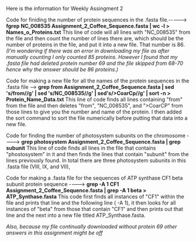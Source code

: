 Here is the information for Weekly Assingment 2

Code for finiding the number of protein sequences in the .fasta file.-----> **fgrep NC_008535 Assignment_2_Coffee_Sequence.fasta | wc -l > Names_o_Proteins.txt**
This line of code will all lines with "NC_008535" from the file and then count the number of lines there are, which should be the number of proteins in the file, and put it into a new file. That number is 86. *(I'm wondering if there was an error in downloading my file as after manually counting I only counted 85 proteins. However I found that my .fasta file had deleted protein number 69 and the file skipped from 68-70 hence why the answer should be 86 proteins.)*

Code for making a new file for all the names of the protein sequences in the .fasta file --> **grep from Assignment_2_Coffee_Sequence.fasta | sed 's/from//g' | sed 's/NC_008535//g' | sed's/>CoarCp//g' | sort -n > Protein_Name_Data.txt**
This line of code finds all lines containing "from" from the file and then deletes "from", "NC_008535", and ">CoarCP" from those lines to give you the number and name of the protein. I then added the sort command to sort the file numerically before putting that data into a new file. 

Code for finding the number of photosystem subunits on the chromosome ----> **grep photosystem Assignment_2_Coffee_Sequence.fasta | grep subunit**
This line of code finds all lines in the file that contains "phostosystem" in it and then finds the lines that contain "subunit" from the lines previously found. In total there are three photosystem subunits in this .fasta file (VIII, IX, and VII),

Code for making a .fasta file for the sequences of ATP synthase CF1 beta subunit protein sequence ----> **grep -A 1 CF1 Assignment_2_Coffee_Sequence.fasta | grep -A 1 beta > ATP_Synthase.fasta**
This code first finds all instances of "CF1" within the file and prints that line and the following line ( -A 1), it then looks for all instances of "beta" from those that contain "CF1" and then prints out that line and the next into a new file titled ATP_Synthase.fasta. 

*Also, because my file continually downloaded without protein 69 other answers in this assignment might be off*
